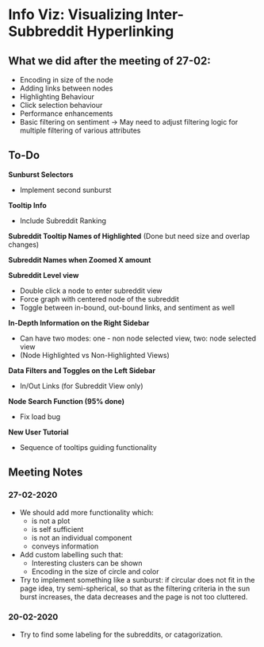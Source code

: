 # Info Viz: Visualizing Inter-Subbreddit Hyperlinking
## What we did after the meeting of 27-02:
- Encoding in size of the node
- Adding links between nodes
- Highlighting Behaviour
- Click selection behaviour
- Performance enhancements
- Basic filtering on sentiment -> May need to adjust filtering logic for multiple filtering of various attributes

## To-Do
__Sunburst Selectors__  
+ Implement second sunburst

__Tooltip Info__
+ Include Subreddit Ranking

__Subreddit Tooltip Names of Highlighted__  (Done but need size and overlap changes)

__Subreddit Names when Zoomed X amount__  

__Subreddit Level view__  
+ Double click a node to enter subreddit view
+ Force graph with centered node of the subreddit
+ Toggle between in-bound, out-bound links, and sentiment as well

__In-Depth Information on the Right Sidebar__  
+ Can have two modes: one - non node selected view, two: node selected view
+ (Node Highlighted vs Non-Highlighted Views)

__Data Filters and Toggles on the Left Sidebar__  
+ In/Out Links (for Subreddit View only)

__Node Search Function (95% done)__  
- Fix load bug

__New User Tutorial__  
+ Sequence of tooltips guiding functionality

## Meeting Notes
### 27-02-2020
- We should add more functionality which:
    - is not a plot
    - is self sufficient
    - is not an individual component
    - conveys information
 - Add custom labelling such that:
    - Interesting clusters can be shown
    - Encoding in the size of circle and color
 - Try to implement something like a sunburst: if circular does not fit in the page idea, try semi-spherical, so that as the filtering criteria in the sun burst increases, the data decreases and the page is not too cluttered. 

### 20-02-2020
   - Try to find some labeling for the subreddits, or catagorization.
   
